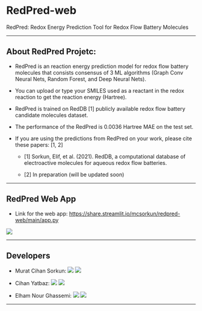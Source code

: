 # RedPred-web
RedPred: Redox Energy Prediction Tool for Redox Flow Battery Molecules

------------------------------------------

## About RedPred Projetc:

* RedPred is an reaction energy prediction model for redox flow battery molecules that consists consensus of 3 ML algorithms (Graph Conv Neural Nets, Random Forest, and Deep Neural Nets).

* You can upload or type your SMILES used as a reactant in the redox reaction to get the reaction energy (Hartree).

* RedPred is trained on RedDB [1] publicly available redox flow battery candidate molecules dataset.

* The performance of the RedPred is 0.0036 Hartree MAE on the test set.

* If you are using the predictions from RedPred on your work, please cite these papers: [1, 2]

  * [1] Sorkun, Elif, et al. (2021). RedDB, a computational database of electroactive molecules for aqueous redox flow batteries.

  * [2] In preparation (will be updated soon)


------------------------------------------
## RedPred Web App

* Link for the web app: https://share.streamlit.io/mcsorkun/redpred-web/main/app.py

![](redpred_app.gif)

------------------------------------------

## Developers

* Murat Cihan Sorkun: [![](https://img.shields.io/badge/LinkedIn-%230077B5.svg?&style=flat&logo=linkedin&logoColor=white)](https://www.linkedin.com/in/murat-cihan-sorkun/) 
[![](https://img.shields.io/badge/Email-M.C.Sorkun%40differ.nl-red)](mailto:M.C.Sorkun@differ.nl) 

* Cihan Yatbaz: [![](https://img.shields.io/badge/LinkedIn-%230077B5.svg?&style=flat&logo=linkedin&logoColor=white)](https://www.linkedin.com/in/cihanyatbaz/) 
[![](https://img.shields.io/badge/Email-cihanyatbaz%40gmail.com-red)](mailto:cihanyatbaz@gmail.com) 

* Elham Nour Ghassemi: [![](https://img.shields.io/badge/LinkedIn-%230077B5.svg?&style=flat&logo=linkedin&logoColor=white)](https://www.linkedin.com/in/elhamnourghassemi/)
[![](https://img.shields.io/badge/Email-elhamng%40gmail.com-red)](mailto:elhamng@gmail.com) 
      
      
------------------------------------------


